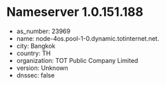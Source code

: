 # Nameserver 1.0.151.188

* as_number: 23969
* name: node-4os.pool-1-0.dynamic.totinternet.net.
* city: Bangkok
* country: TH
* organization: TOT Public Company Limited
* version: Unknown
* dnssec: false
